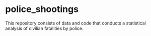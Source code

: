 # police_shootings
This repository consists of data and code that conducts a statistical analysis of civilian fatalities by police.
